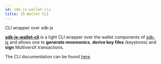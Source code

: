 ```yaml
---
id: sdk-js-wallet-cli
title: JS Wallet CLI
---
```


[comment]: # (mx-abstract)

CLI wrapper over sdk-js

[**sdk-js-wallet-cli**](https://github.com/multiversx/mx-sdk-js-wallet-cli) is a light CLI wrapper over the wallet components of [sdk-js](https://github.com/multiversx/mx-sdk-js-core) and allows one to **generate mnemonics**, **derive key files** (keystores) and **sign** MultiversX transactions.

The CLI documentation can be found [here](https://github.com/multiversx/mx-sdk-js-wallet-cli/blob/master/README).
